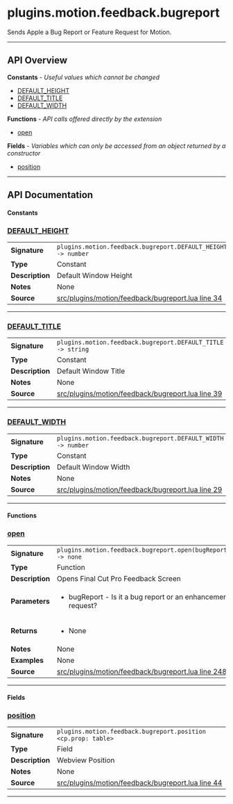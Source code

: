 # plugins.motion.feedback.bugreport

Sends Apple a Bug Report or Feature Request for Motion.

---

## API Overview
**Constants** - _Useful values which cannot be changed_
 * [DEFAULT_HEIGHT](#default_height)
 * [DEFAULT_TITLE](#default_title)
 * [DEFAULT_WIDTH](#default_width)

**Functions** - _API calls offered directly by the extension_
 * [open](#open)

**Fields** - _Variables which can only be accessed from an object returned by a constructor_
 * [position](#position)


---

## API Documentation

#### Constants


### [DEFAULT_HEIGHT](#default_height)

|                                             |                                                                                     |
| --------------------------------------------|-------------------------------------------------------------------------------------|
| **Signature**                               | `plugins.motion.feedback.bugreport.DEFAULT_HEIGHT -> number`                                                                    |
| **Type**                                    | Constant                                                                     |
| **Description**                             | Default Window Height                                                                     |
| **Notes**                                   | None |
| **Source**                                  | [src/plugins/motion/feedback/bugreport.lua line 34](https://github.com/CommandPost/CommandPost/blob/develop/src/plugins/motion/feedback/bugreport.lua#L34) |

---


### [DEFAULT_TITLE](#default_title)

|                                             |                                                                                     |
| --------------------------------------------|-------------------------------------------------------------------------------------|
| **Signature**                               | `plugins.motion.feedback.bugreport.DEFAULT_TITLE -> string`                                                                    |
| **Type**                                    | Constant                                                                     |
| **Description**                             | Default Window Title                                                                     |
| **Notes**                                   | None |
| **Source**                                  | [src/plugins/motion/feedback/bugreport.lua line 39](https://github.com/CommandPost/CommandPost/blob/develop/src/plugins/motion/feedback/bugreport.lua#L39) |

---


### [DEFAULT_WIDTH](#default_width)

|                                             |                                                                                     |
| --------------------------------------------|-------------------------------------------------------------------------------------|
| **Signature**                               | `plugins.motion.feedback.bugreport.DEFAULT_WIDTH -> number`                                                                    |
| **Type**                                    | Constant                                                                     |
| **Description**                             | Default Window Width                                                                     |
| **Notes**                                   | None |
| **Source**                                  | [src/plugins/motion/feedback/bugreport.lua line 29](https://github.com/CommandPost/CommandPost/blob/develop/src/plugins/motion/feedback/bugreport.lua#L29) |

---

#### Functions


### [open](#open)

|                                             |                                                                                     |
| --------------------------------------------|-------------------------------------------------------------------------------------|
| **Signature**                               | `plugins.motion.feedback.bugreport.open(bugReport) -> none`                                                                    |
| **Type**                                    | Function                                                                     |
| **Description**                             | Opens Final Cut Pro Feedback Screen                                                                     |
| **Parameters**                              | <ul><li>bugReport - Is it a bug report or an enhancement request?</li></ul> |
| **Returns**                                 | <ul><li>None</li></ul>          |
| **Notes**                                   | None |
| **Examples**                                | None |
| **Source**                                  | [src/plugins/motion/feedback/bugreport.lua line 248](https://github.com/CommandPost/CommandPost/blob/develop/src/plugins/motion/feedback/bugreport.lua#L248) |

---

#### Fields


### [position](#position)

|                                             |                                                                                     |
| --------------------------------------------|-------------------------------------------------------------------------------------|
| **Signature**                               | `plugins.motion.feedback.bugreport.position <cp.prop: table>`                                                                    |
| **Type**                                    | Field                                                                     |
| **Description**                             | Webview Position                                                                     |
| **Notes**                                   | None |
| **Source**                                  | [src/plugins/motion/feedback/bugreport.lua line 44](https://github.com/CommandPost/CommandPost/blob/develop/src/plugins/motion/feedback/bugreport.lua#L44) |

---

